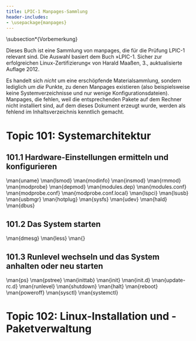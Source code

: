 ```yaml
---
title: LPIC-1 Manpages-Sammlung
header-includes:
- \usepackage{manpages}
---
```


\subsection*{Vorbemerkung}

Dieses Buch ist eine Sammlung von manpages, die für die Prüfung LPIC-1 relevant sind. Die Auswahl basiert dem Buch »LPIC-1. Sicher zur erfolgreichen Linux-Zertifizierung« von Harald Maaßen, 3., auktualisierte Auflage 2012.

Es handelt sich *nicht* um eine erschöpfende Materialsammlung, sondern lediglich
um *die* Punkte, zu denen Manpages existieren (also beispielsweise keine
Systemverzeichnisse und nur wenige Konfigurationsdateien). Manpages, die fehlen,
weil die entsprechenden Pakete auf dem  Rechner nicht installiert sind, auf dem
dieses Dokument erzeugt wurde, werden als fehlend im Inhaltsverzeichnis
kenntlich gemacht.

# Topic 101: Systemarchitektur

## 101.1 Hardware-Einstellungen ermitteln und konfigurieren

\man{uname}
\man{lsmod}
\man{modinfo}
\man{insmod}
\man{rmmod}
\man{modprobe}
\man{depmod}
\man{modules.dep}
\man{modules.conf}
\man{modprobe.conf}
\man{modprobe.conf.local}
\man{lspci}
\man{lsusb}
\man{usbmgr}
\man{hotplug}
\man{sysfs}
\man{udev}
\man{hald}
\man{dbus}

## 101.2 Das System starten

\man{dmesg}
\man{less}
\man{}

## 101.3 Runlevel wechseln und das System anhalten oder neu starten

\man{ps}
\man{pstree}
\man{inittab}
\man{init}
\man{init.d}
\man{update-rc.d}
\man{runlevel}
\man{shutdown}
\man{halt}
\man{reboot}
\man{poweroff}
\man{sysctl}
\man{systemctl}

# Topic 102: Linux-Installation und -Paketverwaltung
